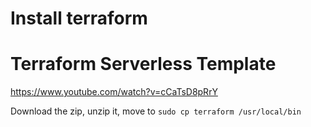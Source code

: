 # Install terraform

# Terraform Serverless Template

https://www.youtube.com/watch?v=cCaTsD8pRrY

Download the zip, unzip it, move to `sudo cp terraform /usr/local/bin `
